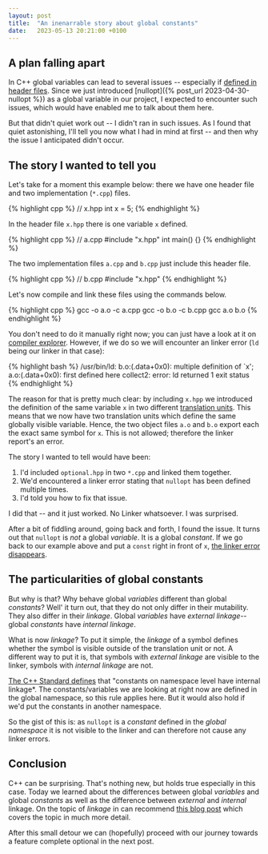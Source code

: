 ```yaml
---
layout: post
title:  "An inenarrable story about global constants"
date:   2023-05-13 20:21:00 +0100
---
```


## A plan falling apart

In C++ global variables can lead to several issues -- especially if
[defined in header files](https://stackoverflow.com/questions/19929681/c-global-variable-declaration).
Since we just introduced [nullopt]({% post_url  2023-04-30-nullopt %}) as a global variable in our
project, I expected to encounter such issues, which would have enabled me to talk about them here.

But that didn't quiet work out -- I didn't ran in such issues. As I found that quiet astonishing,
I'll tell you now what I had in mind at first -- and then why the issue I anticipated didn't occur.

## The story I wanted to tell you

Let's take for a moment this example below: there we have one header file and two implementation (`*.cpp`) files.

{% highlight cpp %}
// x.hpp
int x = 5;
{% endhighlight %}

In the header file `x.hpp` there is one variable `x` defined.

{% highlight cpp %}
// a.cpp
#include "x.hpp"
int main() {}
{% endhighlight %}

The two implementation files `a.cpp` and `b.cpp` just include this header file.

{% highlight cpp %}
// b.cpp
#include "x.hpp"
{% endhighlight %}

Let's now compile and link these files using the commands below.

{% highlight cpp %}
gcc -o a.o -c a.cpp 
gcc -o b.o -c b.cpp 
gcc a.o b.o
{% endhighlight %}

You don't need to do it manually right now; you can just have a look at it on 
[compiler explorer](https://godbolt.org/#z:OYLghAFBqd5QCxAFwE4FN0BoCWIIDGAtgIYDW6AgqsAM4gDkAtACIDCAspQNICiA%2BgCEAqgEkAMi34AVAJoAFXgFIAzCwBK6ADYB1HMgQt0AI1EA7AGYB7BlgJWiABxxb0qcSTPAAriWDpRABMQAiUAJkFwwTtvWmQHAHlvZEdkgDEXdDMSInQUBHR%2BdAAPdAJkkmNXLAtM%2Blh0QP0rVCCQADYazLaARgAWLtds3JASADoCR0csUAZbHFpzAi1vQMbGAAZ52g4SHDMAZStvVAI8hh7thMcszdstT2A2uYBKLAhG5tbgnsGAn4ArH9hnlOOR0OIFshaGNkMVkDNGI5UFYAFZlZAQWgIEg3WgvJQbSiEyjEcH8Ij7HBEbxEfgYACO3hwGECEAAarx1AdRAkAHIAahUYwBBKJJJIgUCRVK5WQlVcWJxeKZJAwJIFmoF2Nx6FoAHoCCzlugJlMNVqdXj9RgCPKvK4zY4LZrSPsnWLiUT5TR0Mh%2BFp9mQAzhjKg1Tg9UrdbRVeqiVqBRYiMhAp7tksVmtggwtrgdntDsdTuc8wtrrdc/dHm0yRQ3h8mvFviAVH9egBOYE5PLGJ2Iub5zOrdZV/O7fZHE5nRiXfMVsx3LAPLzPBgNz7NtoDWquNphDbdkbFMYIKYDjNmZYjnNlguT4szi5XG6Lscrp459dvBZgijyFF0TtJdURAX4zHQAB3DI92CMIejeLRGABWw3zzKxGGkDB0AFcIVDnZA7heN4yBAeCRQADn6FQAHYKPadoVDCMIATCAYkIYPpUKXDDB3oQ9CKrBsYCgESICQew1l4JsWlwfBdyyHsQD/CEoRhOEEWsMxkAOAgSFcMCdysbThFodB5GKECwOXR4QlICgsDM1w7RwYz8CyQI2CsFYiEXX4PMhCC%2BVpYw3BAGisEcKxaH0VyzC8ny/Mi6LYuMwL0GCohQtQcLHO0DE4oOH1kAS2kkqcgrjKKtVkHSzLstyuIatK3zrKa1Bav2DKQrCmi3loR9zjrQpKTMalaXpdAmRZRoOS5Hl%2BSFEVPWRNEMWjPFPQlKUZTKCoqnQCADEKEo9vlA6XQFcZJmdBMtT7G700Q5DuLHDCVMhOJ1PhLBBK2YisAKSUwogEiwI2Q8OK4rAiDI4UKI2AEAQ2MJ2lYiiwg7FQgTQ2xeNsfjfqI94xIkqwpJk1A5IgBSQRAE8z2mLSdL0gz%2BhqYzkFM8zLLHUD2Ns0IIiiPLnOQOL3LMTzvLK6yAq6%2Bqwt%2BKKYvF4yWqSlXUrMOqepy34Kpcqrio1tr8qNw5it1rKlcck2Zdag2rYVvWwP6wbGH2ZABWKXC1AFAFVEEddlxerBcawDCGfPP7v0B9BgZy0HQ842xYfIjtEZojY%2BghxGegh7Hw54xgCZAATibgWAyYpr5qdppTrvPZndP0vJ2eZ7mLKszoPxCKIRcNtXFw%2BKXTf8qXrYagYteH8fktVuKp7CgYh8K%2B3ErNsX15q5ectXjfZad3eXZt/f3enc48P2a81lw5jo%2BdZiSRJL2BTdMxQdwmjIholgSRDhxFCxc3qjH7LHAGQM1hJ2eqnGGZEehjEzgCbOucIYAgLhsIuEd8aOXLkTISJN4DiRCOTdA0k654BppkOmD1m6c1bmzIyJkzLdz5q2GyXh%2B7CwiKLSqI8PLz3lkFV2YQF7a3nrPJep8GpiLXsbZqDtyrm2HtVDqe8yJ20UZvY%2B6iZFhTCBfEsjBr5XizDhcIYRH6WIAbA4BOCQB0OmBAt4UCQawOhrDJiYwVAURUBsCiWM%2BjtB6MjFBID0KlzwRXISYMVAdjGAeDsYQqIbAYn4iiNF2KMBUK9SJg4IFENgKTUhThMhUyofYMprgcrAB6PhLAawABuOAzjskjJBBcs5bC7mQG4egEBjBLmMPsNUABPbpWARnZFQGMhIxggKCTnFU3I2kEhmC0BMscaxSAOlLLYJotpxZNL1EuU6cpzhzi9toJcgYwzjK8msJcaBqTdLeBYB4dB2lQS6c%2BDm2lGHt2YVzVhvM8ygV%2BH3IWkReF3PqMnKwjhh70D4ioiWo9pY6KBMI7qZ9rJSPVkosCQICU630frPhFs1ElSJaEylqjnYiLxbomlWKtF6KZQ1BCv1sJuxTvYkuDAfb0SYO0PoApgAEAIAKepYwegCggFhTA998IvFsC4%2BOid8BxISUklJBd0m%2BKySnTxIBglyoRh2RiKDmLtBoskiJeMomE0KVXRAIBjgpGSNTKpzgal8iUgwYoIqxUSqlTK4Uc4W6syBf8kFPMrK/DQJgHAPwsCQXDI4N5/K8lOoYEkL13srAWGFe0UV4rJXStlfKiAXlqluBVQhdVRFXEJ2gdqk1acQAAnhj0TOKgxVhBojRJiATHWR2dfgjVpF4mJI2Mk1JhrMnZIYLk8duCNUcTCLmidBSW1YBOagGKbk%2BhAA%3D%3D).
However, if we do so we will encounter an linker error (`ld` being our linker in that case): 

{% highlight bash %}
/usr/bin/ld: b.o:(.data+0x0): multiple definition of `x'; a.o:(.data+0x0): first defined here
collect2: error: ld returned 1 exit status
{% endhighlight %}

The reason for that is pretty much clear: by including `x.hpp` we introduced the definition of the same variable `x` in
two different [translation units](https://en.wikipedia.org/wiki/Translation_unit_%28programming%29). This means that we
now have two translation units which define the same globally visible variable. Hence, the two object files `a.o` and
`b.o` export each the exact same symbol for `x`. This is not allowed; therefore the linker report's an error.

The story I wanted to tell would have been:
1. I'd included `optional.hpp` in two `*.cpp` and linked them together.
2. We'd encountered a linker error stating that `nullopt` has been defined multiple times.
3. I'd told you how to fix that issue.

I did that -- and it just worked. No Linker whatsoever. I was surprised.

After a bit of fiddling around, going back and forth, I found the issue. It turns out that `nullopt` is *not* a global
*variable*. It is a global *constant*. If we go back to our example above and put a `const` right in front of `x`,
[the linker error
disappears](https://godbolt.org/#z:OYLghAFBqd5QCxAFwE4FN0BoCWIIDGAtgIYDW6AgqsAM4gDkAtACIDCAspQNICiA%2BgCEAqgEkAMi34AVAJoAFXgFIAzCwBK6ADYB1HMgQt0AI1EA7AGYB7BlgJWiABxxb0qcSTPAAriWDpRABMQAiUAJkFwwTtvWmQHAHlvZEdkgDEXdDMSInQUBHR%2BdAAPdAJkkmNXLAtM%2Blh0QP0rVCCQADYazLaARgAWLtds3JASADoCR0csUAZbHFpzAi1vQMbGAAZ52g4SHDMAZStvVAI8hh7thMcszdstT2A2uYBKLAhG5tbgnsGAn4ArH9hnlOOR0OIFshaGNkMVkDNGI5UFYAFZlZAQWgIEg3WgvJQbSiEyjEcH8Ij7HBEbxEfgYACO3hwGECEAAarx1AdRAkAHIAahUYwBBKJJJIgUCRVK5WQlVcWJxeKZJAwJIFmoF2Nx6FoAHoCCzlugJlMNVqdXj9RgCPKvK4zY4LZrSPsnWLiUT5TR0Mh%2BFp9mQAzhjKg1Tg9UrdbRVeqiVqBRYiMhAp7tksVmtggwtrgdntDsdTuc8wtrrdc/dHm0yRQ3h8mvFviAVH9egBOYE5PLGJ2Iub5zOrdZV/O7fZHE5nRiXfMVsx3LAPLzPBgNz7NtoDWquNphDbdkbFMYIKYDjNmZYjnNlguT4szi5XG6Lscrp459dvBZgijyFF0TtJdURAX4zHQAB3DI92CMIejeLRGABWw3zzKxGGkDB0AFcIVDnZA7heN4yBAeCRQADn6FQAHYKPadoVDCMIATCAYkIYPpUKXDDB3oQ9CKrBsYCgESICQew1l4JsWlwfBdyyHsQD/CEoRhOEEWsMxkAOAgSFcMCdysbThFodB5GKECwOXR4QlICgsDM1w7RwYz8CyQI2CsFYiEXX4PMhCC%2BVpYw3BAGisEcKxaH0VyzC8ny/Mi6LYuMwL0GCohQtQcLHO0DE4oOH1kAS2kkqcgrjKKtVkHSzLstyuIatK3zrKa1Bav2DKQrCmi3loR9zjrQpKTMalaXpdAmRZRoOS5Hl%2BSFEVPWRNEMWjPFPQlKUZTKCoqnQCADEKEo9vlA6XQFcZJmdBMtT7G700Q5DuLHDCVMhOJ1PhLBBK2YisAKSUwogEiwI2Q8OK4rAiDI4UKI2AEAQ2MJ2lYiiwg7FQgTQ2xeNsfjfqI94xIkqwpJk1A5IgBSQRAE8z2mLSdL0gz%2BhqYzkFM8zLLHUD2Ns0IIiiPLnOQOL3LMTzvLKsCIoCrr6rC34opi8XjJavyItV1KzDqnqct%2BCqXKq4rNbl0XKsOYr9ay5XHLNmXWp6CL2s6oKDbA/rBsYewzDiAV9mQAVilwtQBQBVRBHXZcXqwXGsAwhnzz%2B79AfQYGctB2PONsWHyI7RGaI2PoIcRnoIex%2BOeMYAmQAE4m4FgMmKa%2BanaaU67z2Z3T9Lydnme5iyrM6D8QiiEXjfVxcPil83/Kl22GoGHXp/n5K1bipewoGKfCsdxK2vyk3rZq7ect3g/ZaNm3Fc9vpvenc48P2a81lw5jk%2BdZiSRJIOBTdGYUGuEaKRBoiwEkMcOIoWrm9UY/ZU4AyBmsLOz1c4wzIj0MYhcATF1LhDAEFcNhVwTvjRy9ciZCRJvAcSIRyboGkm3PANNMh0wet3Tmvc2ZGRMmZYefNWw2S8OPYWERLYn0ltLQ%2BC9AjnzIhvXW69V5bzvnbHKYRxHT2qh1dee9TZn1UQ1DRbtdG3w9mosij8SyMBfleLMOFwhhC/o4yBaCYGkJAOw6YiC3jIJBmg6GsMmJjBUBRFQGwKJYz6O0HoyNcGwPQrXchDchJgxUB2MYB4OxhCohsBiYSKI0XYowFQr1EmDkQdQ2ApM6FOEyFTZh9g6muBysAHo%2BEsBrAAG44DOOySMkEFyzlsLuZAbh6AQGMEuYw%2Bw1QAE9hlYBmdkVAcyEjGCAoJOcTTcjaQSGYLQCyxxrFIA6Ustgmi2nFl0vUS5TpynOHOIO2glyBjDPMryawlxoGpMMt4FgHh0H6VBIZz4ObaS4f3HhXM%2BG8zzKBX4Y8haRDEW8%2Bo2crCOGnvQPix9p6SPXgrcxDUVYpTXk7JKyi0qGPtno0%2BOiKVHzFvvAxxLaVX2dg7Vl3ULEIV%2BthL2Od3E1wYCHeiTB2h9AFMAAgBABTtLGD0AUEAsKYA/vhF4tgfHp0zvgNJGSsk5Irvk0JRSc6BJANExVCMOyMVwcxdoNFskJLxkkwmlSm6IBAMcFIyRqZNOcC0vkSkGDFHFZK6Vsr5XCjnD3VmULwUwp5lZX4aBMA4B%2BFgSC4ZHB/KFWU11DAki%2BuDlYCwYr2gSqlTKuVCqlUQC8s0tw6qEJaqIr4jOKC9XmrziAAE8MeiFxUJKsINEaJMQiS6xObqKHatIukzJGxsm5JNYU4pDBSlTrIdqjiYQC3Toqe2rANzUAxTcn0IAA).

## The particularities of global constants

But why is that? Why behave global *variables* different than global *constants*?
Well' it turn out, that they do not only differ in their mutability. They also
differ in their *linkage*.
Global *variables* have *external linkage*-- global *constants* have *internal linkage*.

What is now *linkage*? To put it simple, the *linkage* of a symbol defines whether the
symbol is visible outside of the translation unit or not. A different way to put it is,
that symbols with *external linkage* are visible to the linker, symbols with
*internal linkage* are not. 

[The C++ Standard
defines](https://stackoverflow.com/questions/6173872/why-is-multiple-definition-of-a-const-global-variable-allowed-in-c-and-not-in)
that "constants on namespace level have internal linkage*. The constants/variables we are looking at right now are
defined in the global namespace, so this rule applies here. But it would also hold if we'd put the constants in another
namespace.

So the gist of this is: as `nullopt` is a *constant* defined in the *global namespace* it is not visible to the linker
and can therefore not cause any linker errors.

## Conclusion

C++ can be surprising. That's nothing new, but holds true especially in this case. Today we learned about the
differences between global *variables* and global *constants* as well as the difference between *external*
and *internal* linkage. On the topic of *linkage* in can recommend
[this blog post](http://www.goldsborough.me/c/c++/linker/2016/03/30/19-34-25-internal_and_external_linkage_in_c++/)
which covers the topic in much more detail.

After this small detour we can (hopefully) proceed with our journey towards a feature complete optional in the next
post.
